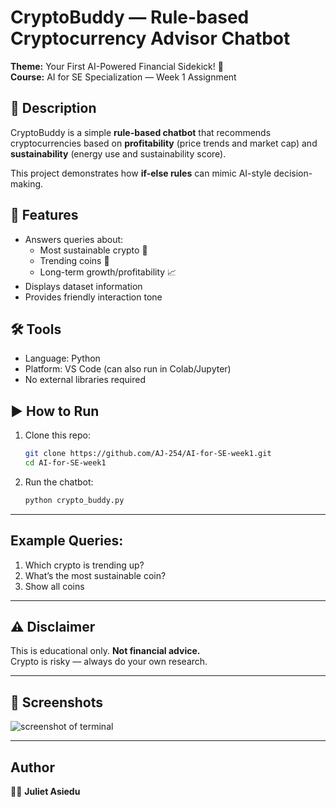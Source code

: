 # CryptoBuddy — Rule-based Cryptocurrency Advisor Chatbot

**Theme:** Your First AI-Powered Financial Sidekick! 🌟  
**Course:** AI for SE Specialization — Week 1 Assignment  

## 📌 Description
CryptoBuddy is a simple **rule-based chatbot** that recommends cryptocurrencies based on **profitability** (price trends and market cap) and **sustainability** (energy use and sustainability score).  

This project demonstrates how **if-else rules** can mimic AI-style decision-making.  

## 🚀 Features
- Answers queries about:
  - Most sustainable crypto 🌱  
  - Trending coins 🚀  
  - Long-term growth/profitability 📈  
- Displays dataset information  
- Provides friendly interaction tone  

## 🛠️ Tools
- Language: Python  
- Platform: VS Code (can also run in Colab/Jupyter)  
- No external libraries required  

## ▶️ How to Run
1. Clone this repo:
   ```bash
   git clone https://github.com/AJ-254/AI-for-SE-week1.git
   cd AI-for-SE-week1
2. Run the chatbot:
   ```bash
   python crypto_buddy.py
   
---

## Example Queries:
1. Which crypto is trending up?  
2. What’s the most sustainable coin?  
3. Show all coins  

---

## ⚠️ Disclaimer
This is educational only. **Not financial advice.**  
Crypto is risky — always do your own research.  

---

## 📸 Screenshots
<img src="img1.png" alt="screenshot of terminal">

---

## Author
👩‍💻 **Juliet Asiedu**  

